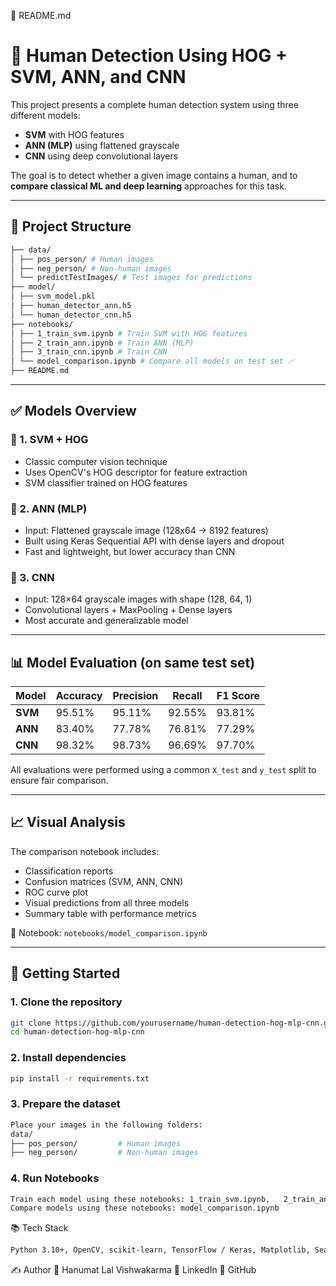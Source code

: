 📄 README.md 

# 🧠 Human Detection Using HOG + SVM, ANN, and CNN

This project presents a complete human detection system using three different models:  
- **SVM** with HOG features  
- **ANN (MLP)** using flattened grayscale  
- **CNN** using deep convolutional layers

The goal is to detect whether a given image contains a human, and to **compare classical ML and deep learning** approaches for this task.

---

## 📁 Project Structure
```bash
├── data/
│ ├── pos_person/ # Human images
│ ├── neg_person/ # Non-human images
│ └── predictTestImages/ # Test images for predictions
├── model/
│ ├── svm_model.pkl
│ ├── human_detector_ann.h5
│ └── human_detector_cnn.h5
├── notebooks/
│ ├── 1_train_svm.ipynb # Train SVM with HOG features
│ ├── 2_train_ann.ipynb # Train ANN (MLP)
│ ├── 3_train_cnn.ipynb # Train CNN
│ └── model_comparison.ipynb # Compare all models on test set ✅
├── README.md
```

---

## ✅ Models Overview

### 🔹 1. SVM + HOG
- Classic computer vision technique
- Uses OpenCV's HOG descriptor for feature extraction
- SVM classifier trained on HOG features

### 🔹 2. ANN (MLP)
- Input: Flattened grayscale image (128x64 → 8192 features)
- Built using Keras Sequential API with dense layers and dropout
- Fast and lightweight, but lower accuracy than CNN

### 🔹 3. CNN
- Input: 128×64 grayscale images with shape (128, 64, 1)
- Convolutional layers + MaxPooling + Dense layers
- Most accurate and generalizable model

---

## 📊 Model Evaluation (on same test set)

| Model | Accuracy | Precision | Recall | F1 Score |
|-------|----------|-----------|--------|----------|
| **SVM** | 95.51% | 95.11% | 92.55% | 93.81% |
| **ANN** | 83.40% | 77.78% | 76.81% | 77.29% |
| **CNN** | 98.32% | 98.73% | 96.69% | 97.70% |

All evaluations were performed using a common `X_test` and `y_test` split to ensure fair comparison.

---

## 📈 Visual Analysis

The comparison notebook includes:
- Classification reports
- Confusion matrices (SVM, ANN, CNN)
- ROC curve plot
- Visual predictions from all three models
- Summary table with performance metrics

📍 Notebook: `notebooks/model_comparison.ipynb`

---

## 🧪 Getting Started

### 1. Clone the repository
```bash
git clone https://github.com/yourusername/human-detection-hog-mlp-cnn.git
cd human-detection-hog-mlp-cnn
```

### 2. Install dependencies
```bash
pip install -r requirements.txt
```

### 3. Prepare the dataset
```bash
Place your images in the following folders:
data/
├── pos_person/         # Human images
├── neg_person/         # Non-human images
```

### 4. Run Notebooks
```bash
Train each model using these notebooks: 1_train_svm.ipynb,   2_train_ann.ipynb,   3_train_cnn.ipynb
Compare models using these notebooks: model_comparison.ipynb
```

📚 Tech Stack
```bash
Python 3.10+, OpenCV, scikit-learn, TensorFlow / Keras, Matplotlib, Seaborn, Pandas, Jupyter Notebook
```

✍️ Author
👤 Hanumat Lal Vishwakarma
📎 LinkedIn
📎 GitHub
